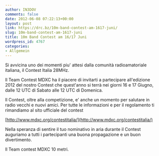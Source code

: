 ```yaml
---
author: IN3DOV
comments: false
date: 2012-06-08 07:22:13+00:00
layout: post
link: https://drc.bz/10m-band-contest-am-1617-juni/
slug: 10m-band-contest-am-1617-juni
title: 10m Band Contest am 16/17 Juni
wordpress_id: 4767
categories:
- Allgemein
---
```


Si avvicina uno dei momenti piu' attesi dalla comunità radioamatoriale italiana, il Contest Italia 28MHz.




Il Team Contest MDXC ha il piacere di invitarti a partecipare all'edizione 2012 del nostro Contest che quest'anno si terrà nei giorni 16 e 17 Giugno, dalle 12 UTC di Sabato alle 12 UTC di Domenica.




Il Contest, oltre alla competizione, e' anche un momento per salutare in radio vecchi e nuovi amici. Per tutte le informazioni e per il regolamento ti rimandiamo al sito ufficiale del contest


[http://www.mdxc.org/contestitalia/](http://www.mdxc.org/contestitalia/)


Nella speranza di sentire il tuo nominativo in aria durante il Contest auguriamo a tutti i partecipanti una buona propagazione e un buon divertimento.




Il Team contest MDXC 10 metri.

